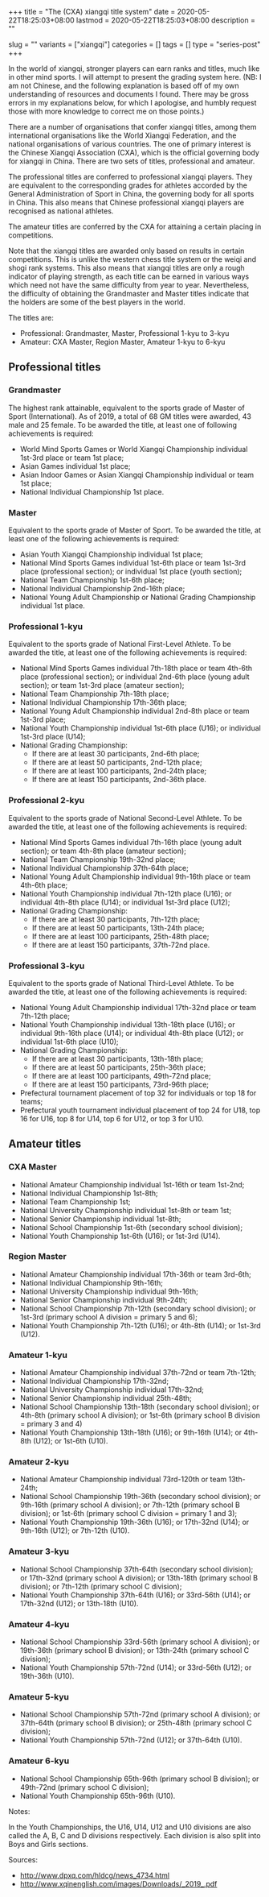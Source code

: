 +++
title = "The (CXA) xiangqi title system"
date = 2020-05-22T18:25:03+08:00
lastmod = 2020-05-22T18:25:03+08:00
description = ""

slug = ""
variants = ["xiangqi"]
categories = []
tags = []
type = "series-post"
+++

In the world of xiangqi, stronger players can earn ranks and titles, much like in other mind sports. I will attempt to present the grading system here. (NB: I am not Chinese, and the following explanation is based off of my own understanding of resources and documents I found. There may be gross errors in my explanations below, for which I apologise, and humbly request those with more knowledge to correct me on those points.)

There are a number of organisations that confer xiangqi titles, among them international organisations like the World Xiangqi Federation, and the national organisations of various countries. The one of primary interest is the Chinese Xiangqi Association (CXA), which is the official governing body for xiangqi in China. There are two sets of titles, professional and amateur.

The professional titles are conferred to professional xiangqi players. They are equivalent to the corresponding grades for athletes accorded by the General Administration of Sport in China, the governing body for all sports in China. This also means that Chinese professional xiangqi players are recognised as national athletes.

The amateur titles are conferred by the CXA for attaining a certain placing in competitions.

Note that the xiangqi titles are awarded only based on results in certain competitions. This is unlike the western chess title system or the weiqi and shogi rank systems. This also means that xiangqi titles are only a rough indicator of playing strength, as each title can be earned in various ways which need not have the same difficulty from year to year. Nevertheless, the difficulty of obtaining the Grandmaster and Master titles indicate that the holders are some of the best players in the world.

The titles are:

- Professional: Grandmaster, Master, Professional 1-kyu to 3-kyu
- Amateur: CXA Master, Region Master, Amateur 1-kyu to 6-kyu

## Professional titles

### Grandmaster

The highest rank attainable, equivalent to the sports grade of Master of Sport (International). As of 2019, a total of 68 GM titles were awarded, 43 male and 25 female. To be awarded the title, at least one of following achievements is required:

- World Mind Sports Games or World Xiangqi Championship individual 1st-3rd place or team 1st place;
- Asian Games individual 1st place;
- Asian Indoor Games or Asian Xiangqi Championship individual or team 1st place;
- National Individual Championship 1st place.

### Master

Equivalent to the sports grade of Master of Sport. To be awarded the title, at least one of the following achievements is required:

- Asian Youth Xiangqi Championship individual 1st place;
- National Mind Sports Games individual 1st-6th place or team 1st-3rd place (professional section); or individual 1st place (youth section);
- National Team Championship 1st-6th place;
- National Individual Championship 2nd-16th place;
- National Young Adult Championship or National Grading Championship individual 1st place.

### Professional 1-kyu

Equivalent to the sports grade of National First-Level Athlete. To be awarded the title, at least one of the following achievements is required:

- National Mind Sports Games individual 7th-18th place or team 4th-6th place (professional section); or individual 2nd-6th place (young adult section); or team 1st-3rd place (amateur section);
- National Team Championship 7th-18th place;
- National Individual Championship 17th-36th place;
- National Young Adult Championship individual 2nd-8th place or team 1st-3rd place;
- National Youth Championship individual 1st-6th place (U16); or individual 1st-3rd place (U14);
- National Grading Championship:
    - If there are at least 30 participants, 2nd-6th place;
    - If there are at least 50 participants, 2nd-12th place;
    - If there are at least 100 participants, 2nd-24th place;
    - If there are at least 150 participants, 2nd-36th place.

### Professional 2-kyu

Equivalent to the sports grade of National Second-Level Athlete. To be awarded the title, at least one of the following achievements is required:

- National Mind Sports Games individual 7th-16th place (young adult section); or team 4th-8th place (amateur section);
- National Team Championship 19th-32nd place;
- National Individual Championship 37th-64th place;
- National Young Adult Championship individual 9th-16th place or team 4th-6th place;
- National Youth Championship individual 7th-12th place (U16); or individual 4th-8th place (U14); or individual 1st-3rd place (U12);
- National Grading Championship:
    - If there are at least 30 participants, 7th-12th place;
    - If there are at least 50 participants, 13th-24th place;
    - If there are at least 100 participants, 25th-48th place;
    - If there are at least 150 participants, 37th-72nd place.

### Professional 3-kyu

Equivalent to the sports grade of National Third-Level Athlete. To be awarded the title, at least one of the following achievements is required:

- National Young Adult Championship individual 17th-32nd place or team 7th-12th place;
- National Youth Championship individual 13th-18th place (U16); or individual 9th-16th place (U14); or individual 4th-8th place (U12); or individual 1st-6th place (U10);
- National Grading Championship:
    - If there are at least 30 participants, 13th-18th place;
    - If there are at least 50 participants, 25th-36th place;
    - If there are at least 100 participants, 49th-72nd place;
    - If there are at least 150 participants, 73rd-96th place;
- Prefectural tournament placement of top 32 for individuals or top 18 for teams;
- Prefectural youth tournament individual placement of top 24 for U18, top 16 for U16, top 8 for U14, top 6 for U12, or top 3 for U10.


## Amateur titles

### CXA Master

- National Amateur Championship individual 1st-16th or team 1st-2nd;
- National Individual Championship 1st-8th;
- National Team Championship 1st;
- National University Championship individual 1st-8th or team 1st;
- National Senior Championship individual 1st-8th;
- National School Championship 1st-6th (secondary school division);
- National Youth Championship 1st-6th (U16); or 1st-3rd (U14).

### Region Master

- National Amateur Championship individual 17th-36th or team 3rd-6th;
- National Individual Championship 9th-16th;
- National University Championship individual 9th-16th;
- National Senior Championship individual 9th-24th;
- National School Championship 7th-12th (secondary school division); or 1st-3rd (primary school A division = primary 5 and 6);
- National Youth Championship 7th-12th (U16); or 4th-8th (U14); or 1st-3rd (U12).

### Amateur 1-kyu

- National Amateur Championship individual 37th-72nd or team 7th-12th;
- National Individual Championship 17th-32nd;
- National University Championship individual 17th-32nd;
- National Senior Championship individual 25th-48th;
- National School Championship 13th-18th (secondary school division); or 4th-8th (primary school A division); or 1st-6th (primary school B division = primary 3 and 4)
- National Youth Championship 13th-18th (U16); or 9th-16th (U14); or 4th-8th (U12); or 1st-6th (U10).

### Amateur 2-kyu

- National Amateur Championship individual 73rd-120th or team 13th-24th;
- National School Championship 19th-36th (secondary school division); or 9th-16th (primary school A division); or 7th-12th (primary school B division); or 1st-6th (primary school C division = primary 1 and 3);
- National Youth Championship 19th-36th (U16); or 17th-32nd (U14); or 9th-16th (U12); or 7th-12th (U10).

### Amateur 3-kyu

- National School Championship 37th-64th (secondary school division); or 17th-32nd (primary school A division); or 13th-18th (primary school B division); or 7th-12th (primary school C division);
- National Youth Championship 37th-64th (U16); or 33rd-56th (U14); or 17th-32nd (U12); or 13th-18th (U10).

### Amateur 4-kyu

- National School Championship 33rd-56th (primary school A division); or 19th-36th (primary school B division); or 13th-24th (primary school C division);
- National Youth Championship 57th-72nd (U14); or 33rd-56th (U12); or 19th-36th (U10).

### Amateur 5-kyu

- National School Championship 57th-72nd (primary school A division); or 37th-64th (primary school B division); or 25th-48th (primary school C division);
- National Youth Championship 57th-72nd (U12); or 37th-64th (U10).

### Amateur 6-kyu

- National School Championship 65th-96th (primary school B division); or 49th-72nd (primary school C division);
- National Youth Championship 65th-96th (U10).


Notes:

In the Youth Championships, the U16, U14, U12 and U10 divisions are also called the A, B, C and D divisions respectively. Each division is also split into Boys and Girls sections.

Sources:

- http://www.dpxq.com/hldcg/news_4734.html
- http://www.xqinenglish.com/images/Downloads/_2019_.pdf
